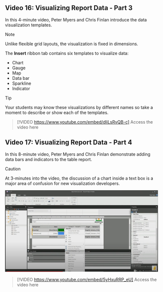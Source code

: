 ## Video  16: Visualizing Report Data - Part 3
In this 4-minute video, Peter Myers and Chris Finlan introduce the data visualization templates. 

> [!NOTE]
> Unlike flexible grid layouts, the visualization is fixed in dimensions.  

The **Insert** ribbon tab contains six templates to visualize data:
- Chart
- Gauge
- Map
- Data bar
- Sparkline
- Indicator

> [!TIP]
> Your students may know these visualizations by different names so take a moment to describe or show each of the templates.


> [!VIDEO https://www.youtube.com/embed/dliLsRvQB-c]
> Access the video here


## Video 17: Visualizing Report Data - Part 4
In this 8-minute video, Peter Myers and Chris Finlan demonstrate adding data bars and indicators to the table report.


> [!CAUTION]
> At 3-minutes into the video, the discussion of a chart inside a text box is a major area of confusion for new visualization developers. 

![Screenshot of a chart in a textbox](../media/chart-in-textbox.png)


> [!VIDEO https://www.youtube.com/embed/5yHxuRRP_eU]
> Access the video here
